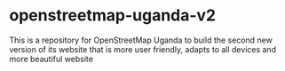 # openstreetmap-uganda-v2
This is a repository for OpenStreetMap Uganda to build the second new version of its website that is more user friendly, adapts to all devices and more beautiful website
